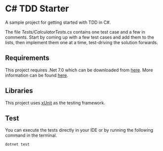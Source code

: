 # C# TDD Starter
A sample project for getting started with TDD in C#.

The file _Tests/CalculatorTests.cs_ contains one test case and a few in comments.
Start by coming up with a few test cases and add them to the lists,
then implement them one at a time,
test-driving the solution forwards.

## Requirements

This project requires .Net 7.0 which can be downloaded from [here](https://dotnet.microsoft.com/en-us/download/dotnet/7.0).
More information can be found [here](https://learn.microsoft.com/en-us/dotnet/core/install/).

## Libraries
This project uses [xUnit](https://xunit.net/) as the testing framework.

## Test

You can execute the tests directly in your IDE or by running the following command in the terminal.

```shell
dotnet test
```
